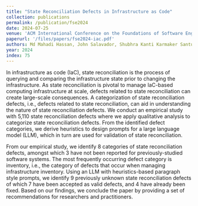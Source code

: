 ```yaml
---
title: "State Reconciliation Defects in Infrastructure as Code"
collection: publications
permalink: /publication/fse2024
date: 2024-07-25
venue: 'ACM International Conference on the Foundations of Software Engineering (FSE)'
paperurl: '/files/papers/fse2024-iac.pdf'
authors: Md Mahadi Hassan, John Salavador, Shubhra Kanti Karmaker Santu, and Akond Rahman 
year: 2024
index: 75
--- 
```

In infrastructure as code (IaC), state reconciliation is the process of querying and comparing the infrastructure state prior to changing the infrastructure. As state reconciliation is pivotal to manage IaC-based computing infrastructure at scale, defects related to state reconciliation can create large-scale consequences. A categorization of state reconciliation defects, i.e., defects related to state reconciliation, can aid in understanding the nature of state reconciliation defects. We conduct an empirical study with 5,110 state reconciliation defects where we apply qualitative analysis to categorize state reconciliation defects. From the identified defect categories, we derive heuristics to design prompts for a large language model (LLM), which in turn are used for validation of state reconciliation. 

From our empirical study, we identify 8 categories of state reconciliation defects, amongst which 3 have not been reported for previously-studied software systems. The most frequently occurring defect category is inventory, i.e., the category of defects that occur when managing infrastructure inventory. Using an LLM with heuristics-based paragraph style prompts, we identify 9 previously unknown state reconciliation defects of which 7 have been accepted as valid defects, and 4 have already been fixed. Based on our findings, we conclude the paper by providing a set of recommendations for researchers and practitioners.     
